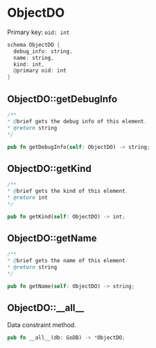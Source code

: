 # ObjectDO

Primary key: `oid: int`

```rust
schema ObjectDO {
  debug_info: string,
  name: string,
  kind: int,
  @primary oid: int
}
```
## ObjectDO::getDebugInfo

```java
/**
* @brief gets the debug info of this element.
* @return string
*/
```
```rust
pub fn getDebugInfo(self: ObjectDO) -> string;
```
## ObjectDO::getKind

```java
/**
* @brief gets the kind of this element.
* @return int
*/
```
```rust
pub fn getKind(self: ObjectDO) -> int;
```
## ObjectDO::getName

```java
/**
* @brief gets the name of this element.
* @return string
*/
```
```rust
pub fn getName(self: ObjectDO) -> string;
```
## ObjectDO::\_\_all\_\_

Data constraint method.

```rust
pub fn __all__(db: GoDB) -> *ObjectDO;
```
